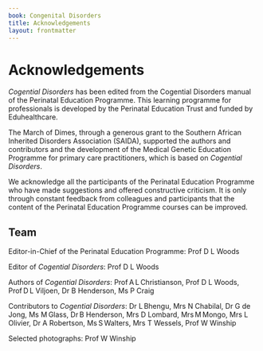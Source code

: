 ```yaml
---
book: Congenital Disorders
title: Acknowledgements
layout: frontmatter
---
```


# Acknowledgements

*Cogential Disorders* has been edited from the Cogential Disorders manual of the Perinatal Education Programme. This learning programme for professionals is developed by the Perinatal Education Trust and funded by Eduhealthcare.

The March of Dimes, through a generous grant to the Southern African Inherited Disorders Association (SAIDA), supported the authors and contributors and the development of the Medical Genetic Education Programme for primary care practitioners, which is based on *Cogential Disorders*.

We acknowledge all the participants of the Perinatal Education Programme who have made suggestions and offered constructive criticism. It is only through constant feedback from colleagues and participants that the content of the Perinatal Education Programme courses can be improved.

## Team

Editor-in-Chief of the Perinatal Education Programme: Prof D L Woods

Editor of *Cogential Disorders*: Prof D L Woods

Authors of *Cogential Disorders*: Prof A L Christianson, Prof D L Woods, Prof D L Viljoen, Dr B Henderson, Ms P Craig

Contributors to *Cogential Disorders*: Dr L Bhengu, Mrs N Chabilal, Dr G de Jong, Ms M Glass, Dr B Henderson, Mrs D Lombard, Mrs M Mongo, Mrs L Olivier, Dr A Robertson, Ms S Walters, Mrs T Wessels, Prof W Winship

Selected photographs: Prof W Winship
